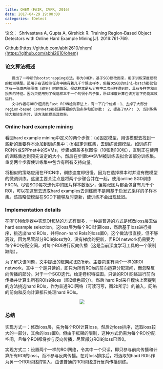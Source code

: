 ```yaml
---
title: OHEM（FAIR, CVPR, 2016）
date: 2017-04-29 19:00:00
categories: fDetect
---
```


<script type="text/javascript" src="http://cdn.mathjax.org/mathjax/latest/MathJax.js?config=default"></script>

论文： Shrivastava A, Gupta A, Girshick R. Training Region-Based Object Detectors with Online Hard Example Mining[J]. 2016:761-769.

Github:[https://github.com/abhi2610/ohem](https://github.com/abhi2610/ohem)

### 论文算法概述

       提出了一种新的bootstrapping方法，称为OHEM，基于SGD修改而来，用于训练深度卷积的检测模型。适用于在该检测任务中拥有着几千个候选样本，但每次SGD的mini-batch都仅包含有一张或两张图像（较少）时的情况。候选样本是从分布中二次采样得到的，具有多样性和高损失的特征。因为只使用到了候选样本中一个的很小的子集，所以梯度计算在该方法下仍能高效运行。
	   文中作者将OHEM应用到Fast RCNN检测算法上，有一下几个优点：1、去掉了大部分region-based ConvNets都普遍需要的先验条件和超参数； 2、提高了mAP； 3、当训练集较大和较复杂时，该方法能提高其效率。
	   
### Online hard example mining

   看回hard example mining中定义的两个步骤：(a)固定模型，用该模型去找到一些新的重要样本添加到训练集中；(b)固定训练集，去训练微调模型。如训练在RCNN或SPPnet中的SVMs，步骤a涵盖多张图像（10张到100张），直到正在使用的训练集达到预先设定的大小，然后在步骤b中SVM被训练去拟合该部分训练集。重复两个步骤使训练集中包含有所有支持向量。

   将相似的策略应用在FRCN中，训练速度却很慢。因为在选择样本时并没有做模型的微调训练。这里主要关注点是将两个步骤合并在一起，使用online SGD训练FRCN。尽管SGD每次迭代中的图片样本数很少，但每张图片都会包含有几千个ROI，可以在这里去选取hard examples去训练而不是用基于启发式采样的子样本集。该策略使模型在SGD下能够及时更新，使训练不会出现延迟。
   
### Implementation details

   在RFCN检测器中实现OHEM的方式有很多，一种最普通的方式是修改loss层去做hard example selection，这loss层为每个ROI计算loss，然后基于loss进行排序，挑选出hard ROIs，并将non-hard RoIs的loss置0。这个做法很直接，但不够高效，因为尽管部分ROI的loss为0，没有梯度的更新，但ROI network仍需要为每个ROI分配空间，对每个ROI进行反向传播（这是当前深度学习工具的一个限制缺陷）。

   为了解决该问题，文中提出的框架如图2所示。主要包含有两个一样的ROI network，其中一个是只读的，即只为所有ROIs的前向运算分配空间，而忽略反向传播的部分。对于一个SGD迭代，给定卷积特征图，只读的ROI 网络进行前向传播并计算出所有ROIs的loss（图2绿色部分）。然后 hard RoI采样模块上面提到的方法挑选hard ROIs，作为普通ROI网络（可读可写，图2b所示）的输入，网络的前向和反向计算都只处理hard ROIs。
   
<center><img src="{{ site.baseurl }}/images/pdDetect/ohem1.png"></center>

### 总结

   实现方式一：修改loss层，先为每个ROI计算loss，然后对loss排序，选取loss较大的一部分，其余的loss置0。但由于框架的限制，这种方式仍需为每个ROI分配空间，且每个ROI都将参与反向传播，尽管部分ROI的loss已置0。

   实现方式二：设置两个一样的ROI网络，令其中一个只读，即只参与前向传播和计算所有ROI的loss，而不参与反向传播。在对loss排序后，将选取的hard ROIs作为另一个ROI网络的输入，由该普通的ROI网络进行反向传播训练。